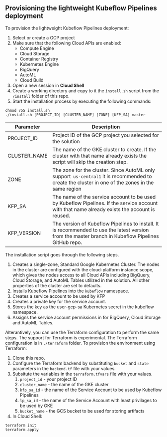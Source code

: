 ## Provisioning the lightweight Kubeflow Pipelines deployment

To provision the lightweight Kubeflow Pipelines deployment:

1. Select or create a GCP project
1. Make sure that the following Cloud APIs are enabled:
   - Compute Engine
   - Cloud Storage
   - Container Registry
   - Kubernetes Engine
   - BigQuery
   - AutoML 
   - Cloud Build
1. Open a new session in **Cloud Shell**
1. Create a working directory and copy to it the `install.sh` script from the `/install` folder of this repo.
1. Start the installation process by executing the following commands:
```
chmod 755 install.sh
./install.sh [PROJECT_ID] [CLUSTER_NAME] [ZONE] [KFP_SA] master
```

Parameter | Description
----------|------------
PROJECT_ID|Project ID of the GCP project you selected for the solution
CLUSTER_NAME| The name of the GKE cluster to create. If the cluster with that name already exists the script will skip the creation step. 
ZONE | The zone for the cluster. Since AutoML only support` us-central1` it is recommended to create the cluster in one of the zones in the same region
KFP_SA | The name of the service account to be used by Kubeflow Pipelines. If the service account with that name already exists the account is reused.
KFP_VERSION | The version of Kubeflow Pipelines to install. It is recommended to use the latest version from the master branch in Kubeflow Pipelines GitHub repo.

The installation script goes through the following steps.

1. Creates a single-zone, Standard Google Kubernetes Cluster. The nodes in the cluster are configured with the cloud-platform instance scope, which gives the nodes access to all Cloud APIs including BigQuery, Cloud Storage, and AutoML Tables utilized in the solution. All other properties of the cluster are set to defaults.
1. Installs Kubeflow Pipelines into the  `kubeflow` namespace.
1. Creates a service account to be used by KFP
1. Creates a private key for the service account.
1. Stores the key as the user-gcp-sa Kubernetes secret in the kubeflow namespace.
1. Assigns the service account permissions in for BigQuery, Cloud Storage and AutoML Tables.


Alterantively, you can use the Terraform configuration to perform the same steps. The support for Terraform is experimental. The Terraform configuration is in `./terraform` folder. To provision the environment using Terraform:
1. Clone this repo.
1. Configure the Terraform backend by substituting `bucket` and `state` parameters in the `backend.tf` file with your values.
1. Subsitute the variables in the `terraform.tfvars` file with your values.
    1. `project_id` - your project ID
    1. `cluster_name` - the name of the GKE cluster
    1. `kfp_sa_id` - the name of the Service Account to be used by Kubeflow Pipelines
    1. `lp_sa_id` - the name of the Service Account with least privilages to be used by GKE
    1. `bucket_name` - the GCS bucket to be used for storing artifacts
1. In Cloud Shell:
```
terraform init
terraform apply
```


